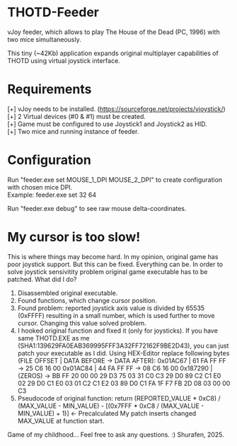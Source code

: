 # THOTD-Feeder
vJoy feeder, which allows to play The House of the Dead (PC, 1996) with two mice simultaneously.

This tiny (~42Kb) application expands original multiplayer capabilities of THOTD using virtual joystick interface.

# Requirements
[+] vJoy needs to be installed. (https://sourceforge.net/projects/vjoystick/)  
[+] 2 Virtual devices (#0 & #1) must be created.  
[+] Game must be configured to use Joystick1 and Joystick2 as HID.  
[+] Two mice and running instance of feeder.  

# Configuration
Run "feeder.exe set MOUSE_1_DPI MOUSE_2_DPI" to create configuration with chosen mice DPI.  
Example: feeder.exe set 32 64  

Run "feeder.exe debug" to see raw mouse delta-coordinates.

# My cursor is too slow!
This is where things may become hard. In my opinion, original game has poor joystick support. But this can be fixed. Everything can be.
In order to solve joystick sensivitity problem original game executable has to be patched. What did I do?
1) Disassembled original executable.
2) Found functions, which change cursor position.
3) Found problem: reported joystick axis value is divided by 65535 (0xFFFF) resulting in a small number, which is used further to move cursor. Changing this value solved problem.
4) I hooked original function and fixed it (only for joysticks). If you have same THOTD.EXE as me (SHA1:139629FA0EAB369995FFF3A32FF72162F9BE2D43), you can just patch your executable as I did.
Using HEX-Editor replace following bytes (FILE OFFSET | DATA BEFORE -> DATA AFTER):
0x01AC67 | 61 FA FF FF -> 25 C6 16 00
0x01AC84 | 44 FA FF FF -> 08 C6 16 00
0x187290 | (ZEROS)     -> BB FF 20 00 00 29 D3 75 03 31 C0 C3 29 D0 89 C2 C1 E0 02 29 D0 C1 E0 03 01 C2 C1 E2 03 89 D0 C1 FA 1F F7 FB 2D 08 03 00 00 C3
6) Pseudocode of original function: return (REPORTED_VALUE * 0xC8) / (MAX_VALUE - MIN_VALUE) - [(0x7FFF * 0xC8 / (MAX_VALUE - MIN_VALUE) + 1)] <- Precalculated
My patch inserts changed MAX_VALUE at function start.

Game of my childhood... Feel free to ask any questions. :)
Shurafen, 2025.
